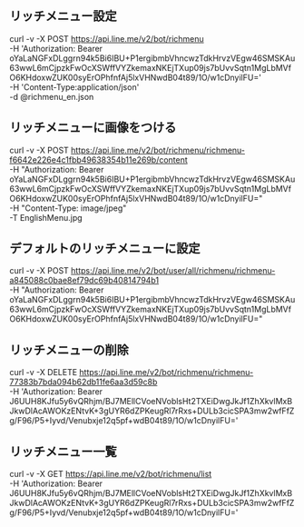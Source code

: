 ## リッチメニュー設定
curl -v -X POST https://api.line.me/v2/bot/richmenu \
-H 'Authorization: Bearer oYaLaNGFxDLggrn94k5Bi6IBU+P1ergibmbVhncwzTdkHrvzVEgw46SMSKAu63wwL6mCjpzkFwOcXSWffVYZkemaxNKEjTXup09js7bUvvSqtn1MgLbMVfO6KHdoxwZUK00syErOPhfnfAj5lxVHNwdB04t89/1O/w1cDnyilFU=' \
-H 'Content-Type:application/json' \
-d @richmenu_en.json

## リッチメニューに画像をつける
curl -v -X POST https://api.line.me/v2/bot/richmenu/richmenu-f6642e226e4c1fbb49638354b11e269b/content \
-H "Authorization: Bearer oYaLaNGFxDLggrn94k5Bi6IBU+P1ergibmbVhncwzTdkHrvzVEgw46SMSKAu63wwL6mCjpzkFwOcXSWffVYZkemaxNKEjTXup09js7bUvvSqtn1MgLbMVfO6KHdoxwZUK00syErOPhfnfAj5lxVHNwdB04t89/1O/w1cDnyilFU=" \
-H "Content-Type: image/jpeg" \
-T EnglishMenu.jpg

## デフォルトのリッチメニューに設定
curl -v -X POST https://api.line.me/v2/bot/user/all/richmenu/richmenu-a845088c0bae8ef79dc69b40814794b1 \
-H "Authorization: Bearer oYaLaNGFxDLggrn94k5Bi6IBU+P1ergibmbVhncwzTdkHrvzVEgw46SMSKAu63wwL6mCjpzkFwOcXSWffVYZkemaxNKEjTXup09js7bUvvSqtn1MgLbMVfO6KHdoxwZUK00syErOPhfnfAj5lxVHNwdB04t89/1O/w1cDnyilFU="

## リッチメニューの削除
curl -v -X DELETE https://api.line.me/v2/bot/richmenu/richmenu-77383b7bda094b62db11fe6aa3d59c8b \
-H 'Authorization: Bearer J6UUH8KJfu5y6vQRhjm/BJ7MEllCVoeNVoblsHt2TXEiDwgJkJf1ZhXkvlMxBJkwDlAcAWOKzENtvK+3gUYR6dZPKeugRl7rRxs+DULb3cicSPA3mw2wfFfZg/F96/P5+Iyvd/Venubxje12q5pf+wdB04t89/1O/w1cDnyilFU='

## リッチメニュー一覧
curl -v -X GET https://api.line.me/v2/bot/richmenu/list \
-H 'Authorization: Bearer J6UUH8KJfu5y6vQRhjm/BJ7MEllCVoeNVoblsHt2TXEiDwgJkJf1ZhXkvlMxBJkwDlAcAWOKzENtvK+3gUYR6dZPKeugRl7rRxs+DULb3cicSPA3mw2wfFfZg/F96/P5+Iyvd/Venubxje12q5pf+wdB04t89/1O/w1cDnyilFU='
